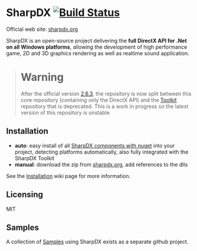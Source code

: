 # SharpDX [![Build Status](http://build.sharpdx.org/app/rest/builds/project:SharpDX/statusIcon)](http://build.sharpdx.org/project.html?projectId=SharpDX&guest=1)

Official web site: [sharpdx.org](http://sharpdx.org)

SharpDX is an open-source project delivering the **full DirectX API for .Net on all Windows platforms**, allowing the development of high performance game, 2D and 3D graphics rendering as well as realtime sound application.

> # Warning
> After the official version [2.6.3](https://github.com/sharpdx/SharpDX/releases/tag/2.6.3), the repository is now split between this core repository (containing only the DirectX API) and the [Toolkit](https://github.com/sharpdx/Toolkit) repository that is deprecated. This is a work in progress so  the latest version of this repository is unstable 

## Installation

- **auto**: easy install of all [SharpDX components with nuget](http://nuget.org/packages?q=sharpdx) into your project, detecting platforms automatically, also fully integrated with the SharpDX Toolkit
- **manual**: download the zip from [sharpdx.org](http://sharpdx.org), add references to the dlls

See the [Installation][Installation] wiki page for more information.

## Licensing
 
MIT

## Samples

A collection of [Samples](https://github.com/sharpdx/SharpDX-Samples) using SharpDX exists as a separate github project.

[Installation]: https://github.com/sharpdx/SharpDX/wiki/Installation
